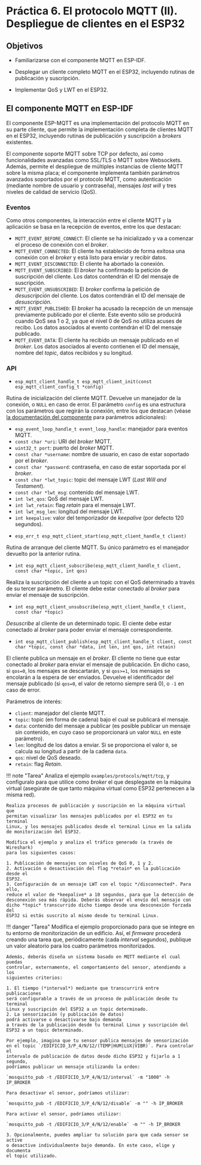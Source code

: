 # Práctica 6. El protocolo MQTT (II). Despliegue de clientes en el ESP32

## Objetivos

* Familiarizarse con el componente MQTT en ESP-IDF.

* Desplegar un cliente completo MQTT en el ESP32, incluyendo rutinas de publicación y suscripción.

* Implementar QoS y LWT en el ESP32.

## El componente MQTT en ESP-IDF

El componente ESP-MQTT es una implementación del protocolo MQTT en su parte
cliente, que permite la implementación completa de clientes MQTT en el ESP32,
incluyendo rutinas de publicación y suscripción a *brokers* existentes.

El componente soporte MQTT sobre TCP por defecto, así como funcionalidades 
avanzadas como SSL/TLS o MQTT sobre Websockets. Además, permite el despliegue
de múltiples instancias de cliente MQTT sobre la misma placa; el componente
implementa también parámetros avanzados soportados por el protocolo MQTT, como
autenticación (mediante nombre de usuario y contraseña), mensajes *last will* y
tres niveles de calidad de servicio (QoS).

### Eventos

Como otros componentes, la interacción entre el cliente MQTT y la aplicación
se basa en la recepción de eventos, entre los que destacan:

* `MQTT_EVENT_BEFORE_CONNECT`: El cliente se ha inicializado y va a comenzar el
proceso de conexión con el *broker*.
* `MQTT_EVENT_CONNECTED`: El cliente ha establecido de forma exitosa una conexión 
con el *broker* y está listo para enviar y recibir datos.
* `MQTT_EVENT_DISCONNECTED`: El cliente ha abortado la conexión.
* `MQTT_EVENT_SUBSCRIBED`: El *broker* ha confirmado la petición de suscripción
del cliente. Los datos contendrán el ID del mensaje de suscripción.
* `MQTT_EVENT_UNSUBSCRIBED`: El *broker* confirma la petición de *desuscripción*
del cliente. Los datos contendrán el ID del mensaje de *desuscripción*.
* `MQTT_EVENT_PUBLISHED`: El *broker* ha acusado la recepción de un mensaje
previamente publicado por el cliente. Este evento sólo se producirá cuando QoS sea
1 o 2, ya que el nivel 0 de QoS no utiliza acuses de recibo. Los datos asociados
al evento contendrán el ID del mensaje publicado.
* `MQTT_EVENT_DATA`: El cliente ha recibido un mensaje publicado en el *broker*.
Los datos asociados al evento contienen el ID del mensaje, nombre del *topic*,
datos recibidos y su longitud. 

### API

* `esp_mqtt_client_handle_t esp_mqtt_client_init(const esp_mqtt_client_config_t *config)`

Rutina de inicialización del cliente MQTT. Devuelve un manejador de la conexión,
o `NULL` en caso de error. El parámetro `config` es una estructura con los 
parámetros que regirán la conexión, entre los que destacan 
(véase [la documentación del componente](https://docs.espressif.com/projects/esp-idf/en/latest/esp32/api-reference/protocols/mqtt.html#_CPPv424esp_mqtt_client_config_t)
para parámetros adicionales):

  - `esp_event_loop_handle_t event_loop_handle`: manejador para eventos MQTT.
  - `const char *uri`: URI del *broker* MQTT.
  - `uint32_t port`: puerto del *broker* MQTT.
  - `const char *username`: nombre de usuario, en caso de estar soportado por el
  *broker*.
  - `const char *password`: contraseña, en caso de estar soportada por el *broker*.
  - `const char *lwt_topic`: topic del mensaje LWT (*Last Will and Testament*).
  - `const char *lwt_msg`: contenido del mensaje LWT.
  - `int lwt_qos`: QoS del mensaje LWT.
  - `int lwt_retain`: flag *retain* para el mensaje LWT.
  - `int lwt_msg_len`: longitud del mensaje LWT.
  - `int keepalive`: valor del temporizador de *keepalive* (por defecto 120 segundos).

* `esp_err_t esp_mqtt_client_start(esp_mqtt_client_handle_t client)`

Rutina de arranque del cliente MQTT. Su único parámetro es el manejador devuelto 
por la anterior rutina.

* `int esp_mqtt_client_subscribe(esp_mqtt_client_handle_t client, const char *topic, int qos)`

Realiza la suscripción del cliente a un topic con el QoS determinado a través de 
su tercer parámetro. El cliente debe estar conectado al *broker* para enviar
el mensaje de suscripción.

* `int esp_mqtt_client_unsubscribe(esp_mqtt_client_handle_t client, const char *topic)`

*Desuscribe* al cliente de un determinado topic. El ciente debe estar conectado
al *broker* para poder enviar el mensaje correspondiente.

* `int esp_mqtt_client_publish(esp_mqtt_client_handle_t client, const char *topic, const char *data, int len, int qos, int retain)`

El cliente publica un mensaje en el *broker*. El cliente no tiene que estar conectado
al *broker* para enviar el mensaje de publicación. En dicho caso, si `qos=0`, los
mensajes se descartarán, y si `qos>=1`, los mensajes se encolarán a la espera de 
ser enviados. Devuelve el identificador del mensaje publicado (si `qos=0`, el valor
de retorno siempre será 0), o `-1` en caso de error.

Parámetros de interés:

  - `client`: manejador del cliente MQTT.
  - `topic`: topic (en forma de cadena) bajo el cual se publicará el mensaje.
  - `data`: contenido del mensaje a publicar (es posible publicar un mensaje sin
  contenido, en cuyo caso se proporcionará un valor `NULL` en este parámetro).
  - `len`: longitud de los datos a enviar. Si se proporciona el valor `0`, se calcula
  su longitud a partir de la cadena `data`.
  - `qos`: nivel de QoS deseado.
  - `retain`: flag *Retain*.

!!! note "Tarea"
    Analiza el ejemplo `examples/protocols/mqtt/tcp`, y configuralo para que 
    utilice como *broker* el que desplegaste en la máquina virtual (asegúrate
    de que tanto máquina virtual como ESP32 pertenecen a la misma red).
    
    Realiza procesos de publicación y suscripción en la máquina virtual que 
    permitan visualizar los mensajes publicados por el ESP32 en tu terminal
    Linux, y los mensajes publicados desde el terminal Linux en la salida
    de monitorización del ESP32.

    Modifica el ejemplo y analiza el tráfico generado (a través de Wireshark)
    para los siguientes casos:

    1. Publicación de mensajes con niveles de QoS 0, 1 y 2.
    2. Activación o desactivación del flag *retain* en la publicación desde el
    ESP32.
    3. Configuración de un mensaje LWT con el topic */disconnected*. Para ello,
    reduce el valor de *keepalive* a 10 segundos, para que la detección de 
    desconexión sea más rápida. Deberás observar el envío del mensaje con 
    dicho *topic* transcurrido dicho tiempo desde una desconexión forzada del
    ESP32 si estás suscrito al mismo desde tu terminal Linux.

!!! danger "Tarea"
    Modifica el ejemplo proporcionado para que se integre en tu entorno de 
    monitorización de un edificio. Así, el *firmware* procederá creando una
    tarea que, periódicamente (cada *interval* segundos), publique un valor
    aleatorio para los cuatro parámetros monitorizados.

    Además, deberás diseña un sistema basado en MQTT mediante el cual puedas 
    controlar, externamente, el comportamiento del sensor, atendiendo a los
    siguientes criterios:

    1. El tiempo (*interval*) mediante que transcurrirá entre publicaciones
    será configurable a través de un proceso de publicación desde tu terminal 
    Linux y suscripción del ESP32 a un topic determinado.
    2. La sensorización (y publicación de datos) 
    podrá activarse o desactivarse bajo demanda
    a través de la publicación desde tu terminal Linux y suscripción del 
    ESP32 a un topic determinado.

    Por ejemplo, imagina que tu sensor publica mensajes de sensorización
    en el topic `/EDIFICIO_3/P_4/N/12/(TEMP|HUM|LUX|VIBR)`. Para controlar el 
    intervalo de publicación de datos desde dicho ESP32 y fijarlo a 1 segundo, 
    podríamos publicar un mensaje utilizando la orden:

    `mosquitto_pub -t /EDIFICIO_3/P_4/N/12/interval` -m "1000" -h IP_BROKER

    Para desactivar el sensor, podríamos utilizar:

    `mosquitto_pub -t /EDIFICIO_3/P_4/N/12/disable` -m "" -h IP_BROKER

    Para activar el sensor, podríamos utilizar:

    `mosquitto_pub -t /EDIFICIO_3/P_4/N/12/enable` -m "" -h IP_BROKER

    3. Opcionalmente, puedes ampliar tu solución para que cada sensor se active
    o desactive individualmente bajo demanda. En este caso, elige y documenta
    el topic utilizado.
